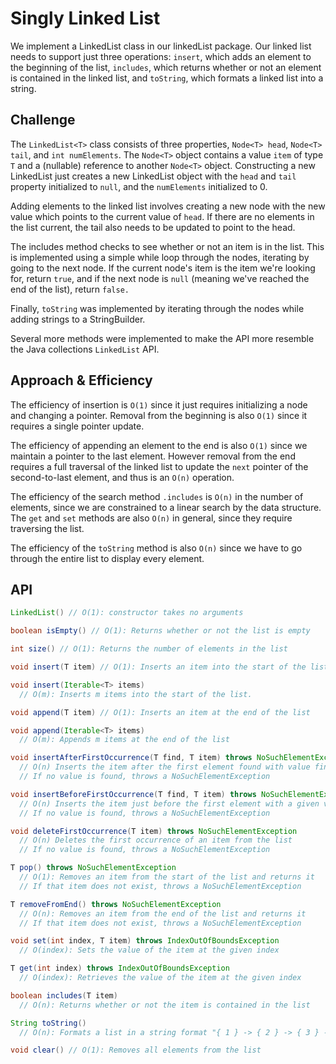 # Singly Linked List

We implement a LinkedList class in our linkedList package. Our linked list needs to support just three operations: `insert`, which adds an element to the beginning of the list, `includes`, which returns whether or not an element is contained in the linked list, and `toString`, which formats a linked list into a string.

## Challenge

The `LinkedList<T>` class consists of three properties, `Node<T> head`, `Node<T> tail`, and `int numElements`. The `Node<T>` object contains a value `item` of type `T` and a (nullable) reference to another `Node<T>` object. Constructing a new LinkedList just creates a new LinkedList object with the `head` and `tail` property initialized to `null`, and the `numElements` initialized to 0.

Adding elements to the linked list involves creating a new node with the new value which points to the current value of `head`. If there are no elements in the list current, the tail also needs to be updated to point to the head.

The includes method checks to see whether or not an item is in the list. This is implemented using a simple while loop through the nodes, iterating by going to the next node. If the current node's item is the item we're looking for, return `true`, and if the next node is `null` (meaning we've reached the end of the list), return `false.`

Finally, `toString` was implemented by iterating through the nodes while adding strings to a StringBuilder.

Several more methods were implemented to make the API more resemble the Java collections `LinkedList` API.

## Approach & Efficiency

The efficiency of insertion is `O(1)` since it just requires initializing a node and changing a pointer. Removal from the beginning is also `O(1)` since it requires a single pointer update.

The efficiency of appending an element to the end is also `O(1)` since we maintain a pointer to the last element. However removal from the end requires a full traversal of the linked list to update the `next` pointer of the second-to-last element, and thus is an `O(n)` operation.

The efficiency of the search method `.includes` is `O(n)` in the number of elements, since we are constrained to a linear search by the data structure. The `get` and `set` methods are also `O(n)` in general, since they require traversing the list.

The efficiency of the `toString` method is also `O(n)` since we have to go through the entire list to display every element.

## API

```java
LinkedList() // O(1): constructor takes no arguments

boolean isEmpty() // O(1): Returns whether or not the list is empty

int size() // O(1): Returns the number of elements in the list

void insert(T item) // O(1): Inserts an item into the start of the list

void insert(Iterable<T> items)
  // O(m): Inserts m items into the start of the list.

void append(T item) // O(1): Inserts an item at the end of the list

void append(Iterable<T> items)
  // O(m): Appends m items at the end of the list

void insertAfterFirstOccurrence(T find, T item) throws NoSuchElementException
  // O(n) Inserts the item after the first element found with value find.
  // If no value is found, throws a NoSuchElementException

void insertBeforeFirstOccurrence(T find, T item) throws NoSuchElementException
  // O(n) Inserts the item just before the first element with a given value "find"
  // If no value is found, throws a NoSuchElementException

void deleteFirstOccurrence(T item) throws NoSuchElementException
  // O(n) Deletes the first occurrence of an item from the list
  // If no value is found, throws a NoSuchElementException

T pop() throws NoSuchElementException
  // O(1): Removes an item from the start of the list and returns it
  // If that item does not exist, throws a NoSuchElementException

T removeFromEnd() throws NoSuchElementException
  // O(n): Removes an item from the end of the list and returns it
  // If that item does not exist, throws a NoSuchElementException

void set(int index, T item) throws IndexOutOfBoundsException
  // O(index): Sets the value of the item at the given index

T get(int index) throws IndexOutOfBoundsException
  // O(index): Retrieves the value of the item at the given index

boolean includes(T item)
  // O(n): Returns whether or not the item is contained in the list

String toString()
  // O(n): Formats a list in a string format "{ 1 } -> { 2 } -> { 3 } -> NULL"

void clear() // O(1): Removes all elements from the list
```
